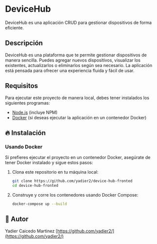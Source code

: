# DeviceHub

DeviceHub es una aplicación CRUD para gestionar dispositivos de forma eficiente. 


## Descripción

DeviceHub es una plataforma que te permite gestionar dispositivos de manera sencilla. Puedes agregar nuevos dispositivos, visualizar los existentes, actualizarlos o eliminarlos según sea necesario. La aplicación está pensada para ofrecer una experiencia fluida y fácil de usar.

## Requisitos

Para ejecutar este proyecto de manera local, debes tener instalados los siguientes programas:

- [Node.js](https://nodejs.org/) (incluye NPM)
- [Docker](https://www.docker.com/get-started) (si deseas ejecutar la aplicación en un contenedor Docker)

## 🔥 Instalación

### Usando Docker

Si prefieres ejecutar el proyecto en un contenedor Docker, asegúrate de tener Docker instalado y sigue estos pasos:

1. Clona este repositorio en tu máquina local:
   ```bash
   git clone https://github.com/yadier2/device-hub-fronted
   cd device-hub-fronted
1. Construye y corre los contenedores usando Docker Compose:
   ```bash
   docker-compose up --build

## 🌟 Autor

Yadier Caicedo Martinez [https://github.com/yadier2/](https://github.com/yadier2/)
